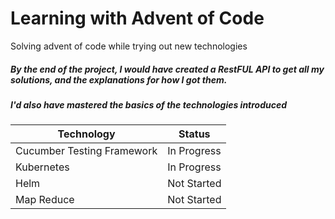 # Learning with Advent of Code
Solving advent of code while trying out new technologies

##### By the end of the project, I would have created a RestFUL API to get all my solutions, and the explanations for how I got them.
##### I'd also have mastered the basics of the technologies introduced

| Technology  | Status |
| ------------- | ------------- |
| Cucumber Testing Framework  |  In Progress  |
| Kubernetes  | In Progress  |
| Helm  | Not Started  |
| Map Reduce  | Not Started  |